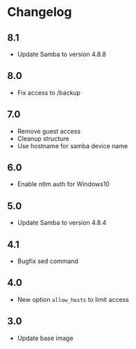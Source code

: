 # Changelog

## 8.1
- Update Samba to version 4.8.8

## 8.0
- Fix access to /backup

## 7.0
- Remove guest access
- Cleanup structure
- Use hostname for samba device name

## 6.0
- Enable ntlm auth for Windows10

## 5.0
- Update Samba to version 4.8.4

## 4.1
- Bugfix sed command

## 4.0
- New option `allow_hosts` to limit access

## 3.0
- Update base image
